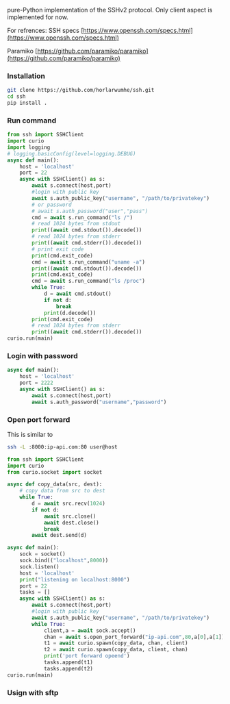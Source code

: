 pure-Python  implementation of the SSHv2 protocol. Only client aspect is implemented for now.


For refrences:
SSH specs [https://www.openssh.com/specs.html](https://www.openssh.com/specs.html)

Paramiko [https://github.com/paramiko/paramiko](https://github.com/paramiko/paramiko)

### Installation

```sh
git clone https://github.com/horlarwumhe/ssh.git
cd ssh
pip install .
```

### Run command
```py
from ssh import SSHClient
import curio
import logging
# logging.basicConfig(level=logging.DEBUG)
async def main():
    host = 'localhost'
    port = 22
    async with SSHClient() as s:
        await s.connect(host,port)
        #login with public key
        await s.auth_public_key("username", "/path/to/privatekey")
        # or password
        # await s.auth_password("user","pass")
        cmd = await s.run_command("ls /")
        # read 1024 bytes from stdout
        print((await cmd.stdout()).decode())
        # read 1024 bytes from stderr
        print((await cmd.stderr()).decode())
        # print exit code
        print(cmd.exit_code)
        cmd = await s.run_command("uname -a")
        print((await cmd.stdout()).decode())
        print(cmd.exit_code)
        cmd = await s.run_command("ls /proc")
        while True:
            d = await cmd.stdout()
            if not d:
                break
            print(d.decode())
        print(cmd.exit_code)
        # read 1024 bytes from stderr
        print((await cmd.stderr()).decode())
curio.run(main)
```

### Login with password
```py
async def main():
    host = 'localhost'
    port = 2222
    async with SSHClient() as s:
        await s.connect(host,port)
        await s.auth_password("username","password")
```

### Open port forward

This is similar to 
```sh
ssh -L :8000:ip-api.com:80 user@host
```
```py
from ssh import SSHClient
import curio
from curio.socket import socket

async def copy_data(src, dest):
    # copy data from src to dest
    while True:
        d = await src.recv(1024)
        if not d:
            await src.close()
            await dest.close()
            break
        await dest.send(d)

async def main():
    sock = socket()
    sock.bind(("localhost",8000))
    sock.listen()
    host = 'localhost'
    print("listening on localhost:8000")
    port = 22
    tasks = []
    async with SSHClient() as s:
        await s.connect(host,port)
        #login with public key
        await s.auth_public_key("username", "/path/to/privatekey")
        while True:
            client,a = await sock.accept()
            chan = await s.open_port_forward("ip-api.com",80,a[0],a[1])
            t1 = await curio.spawn(copy_data, chan, client)
            t2 = await curio.spawn(copy_data, client, chan)
            print('port forward opeend')
            tasks.append(t1)
            tasks.append(t2)
curio.run(main)

```

### Usign with sftp

